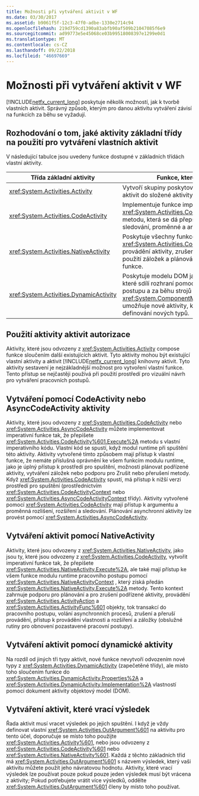 ```yaml
---
title: Možnosti při vytváření aktivit v WF
ms.date: 03/30/2017
ms.assetid: b9061f5f-12c3-47f0-adbe-1330e2714c94
ms.openlocfilehash: 219d759cd1390a83abfb90af509b21047085f6e9
ms.sourcegitcommit: ad99773e5e45068ce03b99518008397e1299e0d1
ms.translationtype: MT
ms.contentlocale: cs-CZ
ms.lasthandoff: 09/22/2018
ms.locfileid: "46697669"
---
```

# <a name="activity-authoring-options-in-wf"></a>Možnosti při vytváření aktivit v WF
[!INCLUDE[netfx_current_long](../../../includes/netfx-current-long-md.md)] poskytuje několik možností, jak k tvorbě vlastních aktivit. Správný způsob, kterým pro danou aktivitu vytváření závisí na funkcích za běhu se vyžadují.  
  
## <a name="deciding-which-base-activity-class-to-use-for-authoring-custom-activities"></a>Rozhodování o tom, jaké aktivity základní třídy na použití pro vytváření vlastních aktivit  
 V následující tabulce jsou uvedeny funkce dostupné v základních třídách vlastní aktivity.  
  
|Třída základní aktivity|Funkce, které jsou k dispozici|  
|-------------------------|------------------------|  
|<xref:System.Activities.Activity>|Vytvoří skupiny poskytované systémem a vlastních aktivit do složené aktivity.|  
|<xref:System.Activities.CodeActivity>|Implementuje funkce imperativní tím, že poskytuje <xref:System.Activities.CodeActivity%601.Execute%2A> metodu, která se dá přepsat. Také poskytuje přístup ke sledování, proměnné a argumenty...|  
|<xref:System.Activities.NativeActivity>|Poskytuje všechny funkce <xref:System.Activities.CodeActivity>, plus přerušení provádění aktivity, zrušení podřízené aktivity spuštění, použití záložek a plánování aktivit, aktivit akce a funkce.|  
|<xref:System.Activities.DynamicActivity>|Poskytuje modelu DOM jako přístup k vytváření aktivit, které sdílí rozhraní pomocí Návrháře pracovního postupu a za běhu strojů prostřednictvím <xref:System.ComponentModel.ICustomTypeDescriptor>, umožňuje nové aktivity, který se má vytvořit bez definování nových typů.|  
  
## <a name="authoring-activities-using-activity"></a>Použití aktivity aktivit autorizace  
 Aktivity, které jsou odvozeny z <xref:System.Activities.Activity> compose funkce sloučením další existujících aktivit. Tyto aktivity mohou být existující vlastní aktivity a aktivit [!INCLUDE[netfx_current_long](../../../includes/netfx-current-long-md.md)] knihovny aktivit. Tyto aktivity sestavení je nejzákladnější možnost pro vytvoření vlastní funkce. Tento přístup se nejčastěji používá při použití prostředí pro vizuální návrh pro vytváření pracovních postupů.  
  
## <a name="authoring-activities-using-codeactivity-or-asynccodeactivity"></a>Vytváření pomocí CodeActivity nebo AsyncCodeActivity aktivity  
 Aktivity, které jsou odvozeny z <xref:System.Activities.CodeActivity> nebo <xref:System.Activities.AsyncCodeActivity> můžete implementovat imperativní funkce tak, že přepíšete <xref:System.Activities.CodeActivity%601.Execute%2A> metodu s vlastní imperativního kódu. Vlastní kód se spustí, když modul runtime při spuštění této aktivity. Aktivity vytvořené tímto způsobem mají přístup k vlastní funkce, že nemáte příslušná oprávnění ke všem funkcím modulu runtime, jako je úplný přístup k prostředí pro spuštění, možnosti plánovat podřízené aktivity, vytváření záložek nebo podporu pro Zrušit nebo přerušení metody. Když <xref:System.Activities.CodeActivity> spustí, má přístup k nižší verzi prostředí pro spuštění (prostřednictvím <xref:System.Activities.CodeActivityContext> nebo <xref:System.Activities.AsyncCodeActivityContext> třídy). Aktivity vytvořené pomocí <xref:System.Activities.CodeActivity> mají přístup k argumentu a proměnná rozlišení, rozšíření a sledování. Plánování asynchronní aktivity lze provést pomocí <xref:System.Activities.AsyncCodeActivity>.  
  
## <a name="authoring-activities-using-nativeactivity"></a>Vytváření aktivit pomocí NativeActivity  
 Aktivity, které jsou odvozeny z <xref:System.Activities.NativeActivity>, jako jsou ty, které jsou odvozeny z <xref:System.Activities.CodeActivity>, vytvořit imperativní funkce tak, že přepíšete <xref:System.Activities.NativeActivity.Execute%2A>, ale také mají přístup ke všem funkce modulu runtime pracovního postupu pomocí <xref:System.Activities.NativeActivityContext> , který získá předán <xref:System.Activities.NativeActivity.Execute%2A> metody. Tento kontext zahrnuje podporu pro plánování a pro zrušení podřízené aktivity, provádění <xref:System.Activities.ActivityAction> a <xref:System.Activities.ActivityFunc%601> objekty, tok transakcí do pracovního postupu, volání asynchronních procesů, zrušení a přeruší provádění, přístup k provádění vlastnosti a rozšíření a záložky (obslužné rutiny pro obnovení pozastavené pracovní postupy).  
  
## <a name="authoring-activities-using-dynamicactivity"></a>Vytváření aktivit pomocí dynamické aktivity  
 Na rozdíl od jiných tři typy aktivit, nové funkce nevytvoří odvozením nové typy z <xref:System.Activities.DynamicActivity> (zapečetěné třídy), ale místo toho sloučením funkce do <xref:System.Activities.DynamicActivity.Properties%2A> a <xref:System.Activities.DynamicActivity.Implementation%2A> vlastností pomocí dokument aktivity objektový model (DOM).  
  
## <a name="authoring-activities-that-return-a-result"></a>Vytváření aktivit, které vrací výsledek  
 Řada aktivit musí vracet výsledek po jejich spuštění. I když je vždy definovat vlastní <xref:System.Activities.OutArgument%601> na aktivitu pro tento účel, doporučuje se místo toho použijte <xref:System.Activities.Activity%601>, nebo jsou odvozeny z <xref:System.Activities.CodeActivity%601> nebo <xref:System.Activities.NativeActivity%601>. Každá z těchto základních tříd má <xref:System.Activities.OutArgument%601> s názvem výsledek, který vaši aktivitu můžete použít jeho návratovou hodnotu. Aktivity, které vrací výsledek lze používat pouze pokud pouze jeden výsledek musí být vrácena z aktivity; Pokud potřebujete vrátit více výsledků, oddělte <xref:System.Activities.OutArgument%601> členy by místo toho používat.
